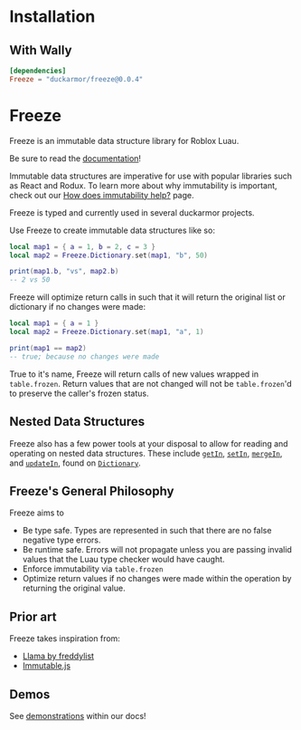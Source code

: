 # Installation

## With Wally

```toml
[dependencies]
Freeze = "duckarmor/freeze@0.0.4"
```

<!--moonwave-hide-before-this-line-->
# Freeze

Freeze is an immutable data structure library for Roblox Luau.

Be sure to read the [documentation](https://duckarmor.github.io/Freeze/)!

Immutable data structures are imperative for use with popular libraries such as React and Rodux. To learn more about why immutability is important, check out our [How does immutability help?](https://duckarmor.github.io/Freeze/docs/WhyImmutable) page.

Freeze is typed and currently used in several duckarmor projects.

Use Freeze to create immutable data structures like so:

```lua
local map1 = { a = 1, b = 2, c = 3 }
local map2 = Freeze.Dictionary.set(map1, "b", 50)

print(map1.b, "vs", map2.b)
-- 2 vs 50
```

Freeze will optimize return calls in such that it will return the original list or dictionary if no changes were made:
```lua
local map1 = { a = 1 }
local map2 = Freeze.Dictionary.set(map1, "a", 1)

print(map1 == map2)
-- true; because no changes were made
```
True to it's name, Freeze will return calls of new values wrapped in `table.frozen`. Return values that are not changed will not be `table.frozen`'d to preserve the caller's frozen status.

## Nested Data Structures
Freeze also has a few power tools at your disposal to allow for reading and operating on nested data structures. These include [`getIn`](/api/Dictionary#getIn), [`setIn`](/api/Dictionary#setIn), [`mergeIn`](/api/Dictionary#mergeIn), and [`updateIn`](/api/Dictionary#updateIn), found on [`Dictionary`](/api/Dictionary).

## Freeze's General Philosophy

Freeze aims to
- Be type safe. Types are represented in such that there are no false negative type errors.
- Be runtime safe. Errors will not propagate unless you are passing invalid values that the Luau type checker would have caught.
- Enforce immutability via `table.frozen`
- Optimize return values if no changes were made within the operation by returning the original value.


## Prior art

Freeze takes inspiration from:
- [Llama by freddylist](https://github.com/freddylist/llama)
- [Immutable.js](https://immutable-js.com/)


## Demos
See [demonstrations](https://benbrimeyer.github.io/Freeze/docs/Demonstration) within our docs!
